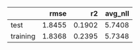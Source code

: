 |          |   rmse |     r2 |   avg_nll |
|:---------|-------:|-------:|----------:|
| test     | 1.8455 | 0.1902 |    5.7408 |
| training | 1.8368 | 0.2395 |    5.7348 |